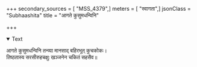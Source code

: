 +++
secondary_sources = [ "MSS_4379",]
meters = [ "स्वागता",]
jsonClass = "Subhaashita"
title = "आगते कुसुमधन्विनि"

+++

<details open><summary>Text</summary>

आगते कुसुमधन्विनि तन्व्या मानसाद् बहिरभूत् कुचकोकः।  
तिष्ठतास्य सरसीरुहचक्षुः खञ्जनेन चकितं सहसैव॥
</details>

